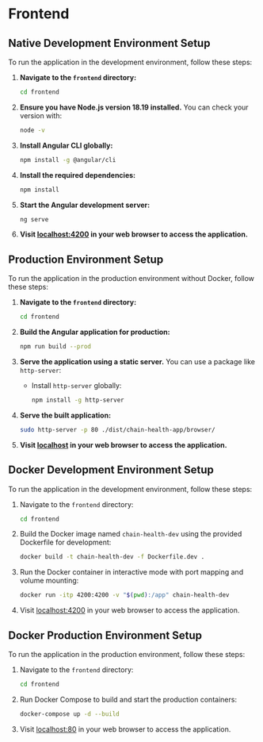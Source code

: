 # Frontend

## Native Development Environment Setup

To run the application in the development environment, follow these steps:

1. **Navigate to the `frontend` directory:**
    ```sh
    cd frontend
    ```

2. **Ensure you have Node.js version 18.19 installed.** You can check your version with:
    ```sh
    node -v
    ```

3. **Install Angular CLI globally:**
    ```sh
    npm install -g @angular/cli
    ```

4. **Install the required dependencies:**
    ```sh
    npm install
    ```

5. **Start the Angular development server:**
    ```sh
    ng serve
    ```

6. **Visit [localhost:4200](http://localhost:4200) in your web browser to access the application.**

## Production Environment Setup

To run the application in the production environment without Docker, follow these steps:

1. **Navigate to the `frontend` directory:**
    ```sh
    cd frontend
    ```

2. **Build the Angular application for production:**
    ```sh
    npm run build --prod
    ```

3. **Serve the application using a static server.** You can use a package like `http-server`:
    - Install `http-server` globally:
      ```sh
      npm install -g http-server
      ```

4. **Serve the built application:**
    ```sh
    sudo http-server -p 80 ./dist/chain-health-app/browser/
    ```

5. **Visit [localhost](http://localhost) in your web browser to access the application.**
   
## Docker Development Environment Setup

To run the application in the development environment, follow these steps:

1. Navigate to the `frontend` directory:
    ```sh
    cd frontend
    ```

2. Build the Docker image named `chain-health-dev` using the provided Dockerfile for development:
    ```sh
    docker build -t chain-health-dev -f Dockerfile.dev .
    ```

3. Run the Docker container in interactive mode with port mapping and volume mounting:
    ```sh
    docker run -itp 4200:4200 -v "$(pwd):/app" chain-health-dev
    ```

4. Visit [localhost:4200](http://localhost:4200) in your web browser to access the application.

## Docker Production Environment Setup

To run the application in the production environment, follow these steps:

1. Navigate to the `frontend` directory:
    ```sh
    cd frontend
    ```

2. Run Docker Compose to build and start the production containers:
    ```sh
    docker-compose up -d --build
    ```

3. Visit [localhost:80](http://localhost:80) in your web browser to access the application.

